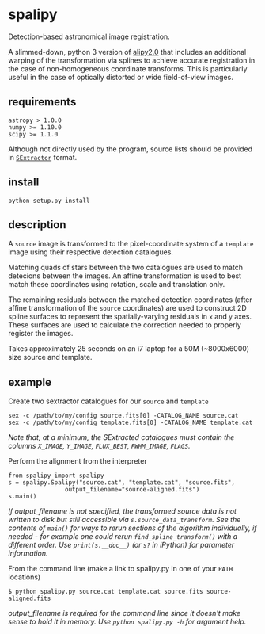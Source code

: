 # spalipy

Detection-based astronomical image registration.

A slimmed-down, python 3 version of
[alipy2.0](https://obswww.unige.ch/~tewes/alipy/) that includes an
additional warping of the transformation via splines to achieve
accurate registration in the case of non-homogeneous coordinate
transforms. This is particularly useful in the case of optically
distorted or wide field-of-view images.

## requirements

```
astropy > 1.0.0
numpy >= 1.10.0
scipy >= 1.1.0
```

Although not directly used by the program, source lists should be
provided in
[`SExtractor`](https://www.astromatic.net/software/sextractor) format.

## install

`python setup.py install`

## description

A `source` image is transformed to the pixel-coordinate system of a
`template` image using their respective detection catalogues.

Matching quads of stars between the two catalogues are used to match
detecions between the images. An affine transformation is used to best
match these coordinates using rotation, scale and translation only.

The remaining residuals between the matched detection coordinates
(after affine transformation of the `source` coordinates) are used to
construct 2D spline surfaces to represent the spatially-varying
residuals in `x` and `y` axes. These surfaces are used to calculate
the correction needed to properly register the images.

Takes approximately 25 seconds on an i7 laptop for a 50M (~8000x6000)
size source and template.


## example

Create two sextractor catalogues for our `source` and `template`

```
sex -c /path/to/my/config source.fits[0] -CATALOG_NAME source.cat
sex -c /path/to/my/config template.fits[0] -CATALOG_NAME template.cat
```
*Note that, at a minimum, the SExtracted catalogues must contain the
columns `X_IMAGE`, `Y_IMAGE`, `FLUX_BEST`, `FWHM_IMAGE`, `FLAGS`.*

Perform the alignment from the interpreter

```
from spalipy import spalipy
s = spalipy.Spalipy("source.cat", "template.cat", "source.fits",
    		    output_filename="source-aligned.fits")
s.main()
```
*If output_filename is not specified, the transformed source data is
not written to disk but still accessible via
`s.source_data_transform`.*
*See the contents of `main()` for ways to rerun sections of the
algorithm individually, if needed - for example one could rerun
`find_spline_transform()` with a different order.*
*Use `print(s.__doc__)` (or `s?` in iPython) for parameter information.*

From the command line (make a link to spalipy.py in one of your `PATH`
locations)

```
$ python spalipy.py source.cat template.cat source.fits source-aligned.fits
```
*output_filename is required for the command line since it doesn't make
sense to hold it in memory.*
*Use `python spalipy.py -h` for argument help.*